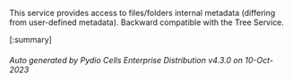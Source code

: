 






This service provides access to files/folders internal metadata (differing from user-defined metadata). Backward compatible with the Tree Service.

[:summary]

###### Auto generated by Pydio Cells Enterprise Distribution v4.3.0 on 10-Oct-2023
